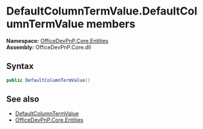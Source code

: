 # DefaultColumnTermValue.DefaultColumnTermValue members 
  

**Namespace:** [OfficeDevPnP.Core.Entities](OfficeDevPnP.Core.Entities.md)  
**Assembly:** OfficeDevPnP.Core.dll  
## Syntax
```C#
public DefaultColumnTermValue()
```
## See also
- [DefaultColumnTermValue](OfficeDevPnP.Core.Entities.DefaultColumnTermValue.md)
- [OfficeDevPnP.Core.Entities](OfficeDevPnP.Core.Entities.md)
